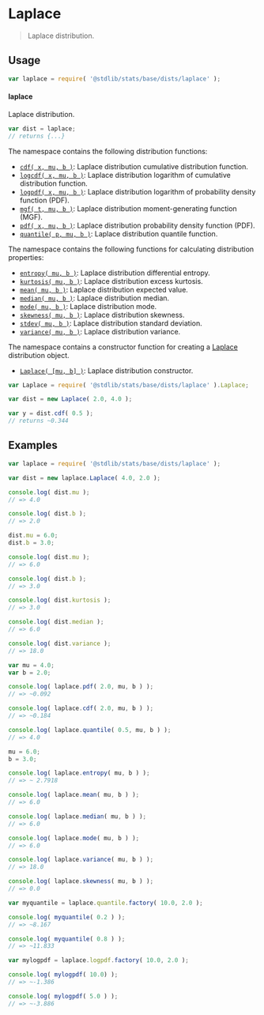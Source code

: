 <!--

@license Apache-2.0

Copyright (c) 2018 The Stdlib Authors.

Licensed under the Apache License, Version 2.0 (the "License");
you may not use this file except in compliance with the License.
You may obtain a copy of the License at

   http://www.apache.org/licenses/LICENSE-2.0

Unless required by applicable law or agreed to in writing, software
distributed under the License is distributed on an "AS IS" BASIS,
WITHOUT WARRANTIES OR CONDITIONS OF ANY KIND, either express or implied.
See the License for the specific language governing permissions and
limitations under the License.

-->

# Laplace

> Laplace distribution.

<section class="usage">

## Usage

```javascript
var laplace = require( '@stdlib/stats/base/dists/laplace' );
```

#### laplace

Laplace distribution.

```javascript
var dist = laplace;
// returns {...}
```

The namespace contains the following distribution functions:

<!-- <toc pattern="*+(cdf|pdf|mgf|quantile)*"> -->

<div class="namespace-toc">

-   <span class="signature">[`cdf( x, mu, b )`][@stdlib/stats/base/dists/laplace/cdf]</span><span class="delimiter">: </span><span class="description">Laplace distribution cumulative distribution function.</span>
-   <span class="signature">[`logcdf( x, mu, b )`][@stdlib/stats/base/dists/laplace/logcdf]</span><span class="delimiter">: </span><span class="description">Laplace distribution logarithm of cumulative distribution function.</span>
-   <span class="signature">[`logpdf( x, mu, b )`][@stdlib/stats/base/dists/laplace/logpdf]</span><span class="delimiter">: </span><span class="description">Laplace distribution logarithm of probability density function (PDF).</span>
-   <span class="signature">[`mgf( t, mu, b )`][@stdlib/stats/base/dists/laplace/mgf]</span><span class="delimiter">: </span><span class="description">Laplace distribution moment-generating function (MGF).</span>
-   <span class="signature">[`pdf( x, mu, b )`][@stdlib/stats/base/dists/laplace/pdf]</span><span class="delimiter">: </span><span class="description">Laplace distribution probability density function (PDF).</span>
-   <span class="signature">[`quantile( p, mu, b )`][@stdlib/stats/base/dists/laplace/quantile]</span><span class="delimiter">: </span><span class="description">Laplace distribution quantile function.</span>

</div>

<!-- </toc> -->

The namespace contains the following functions for calculating distribution properties:

<!-- <toc pattern="*+(entropy|kurtosis|mean|median|mode|skewness|stdev|variance)*"> -->

<div class="namespace-toc">

-   <span class="signature">[`entropy( mu, b )`][@stdlib/stats/base/dists/laplace/entropy]</span><span class="delimiter">: </span><span class="description">Laplace distribution differential entropy.</span>
-   <span class="signature">[`kurtosis( mu, b )`][@stdlib/stats/base/dists/laplace/kurtosis]</span><span class="delimiter">: </span><span class="description">Laplace distribution excess kurtosis.</span>
-   <span class="signature">[`mean( mu, b )`][@stdlib/stats/base/dists/laplace/mean]</span><span class="delimiter">: </span><span class="description">Laplace distribution expected value.</span>
-   <span class="signature">[`median( mu, b )`][@stdlib/stats/base/dists/laplace/median]</span><span class="delimiter">: </span><span class="description">Laplace distribution median.</span>
-   <span class="signature">[`mode( mu, b )`][@stdlib/stats/base/dists/laplace/mode]</span><span class="delimiter">: </span><span class="description">Laplace distribution mode.</span>
-   <span class="signature">[`skewness( mu, b )`][@stdlib/stats/base/dists/laplace/skewness]</span><span class="delimiter">: </span><span class="description">Laplace distribution skewness.</span>
-   <span class="signature">[`stdev( mu, b )`][@stdlib/stats/base/dists/laplace/stdev]</span><span class="delimiter">: </span><span class="description">Laplace distribution standard deviation.</span>
-   <span class="signature">[`variance( mu, b )`][@stdlib/stats/base/dists/laplace/variance]</span><span class="delimiter">: </span><span class="description">Laplace distribution variance.</span>

</div>

<!-- </toc> -->

The namespace contains a constructor function for creating a [Laplace][laplace-distribution] distribution object.

<!-- <toc pattern="*ctor*"> -->

<div class="namespace-toc">

-   <span class="signature">[`Laplace( [mu, b] )`][@stdlib/stats/base/dists/laplace/ctor]</span><span class="delimiter">: </span><span class="description">Laplace distribution constructor.</span>

</div>

<!-- </toc> -->

```javascript
var Laplace = require( '@stdlib/stats/base/dists/laplace' ).Laplace;

var dist = new Laplace( 2.0, 4.0 );

var y = dist.cdf( 0.5 );
// returns ~0.344
```

</section>

<!-- /.usage -->

<section class="examples">

## Examples

<!-- TODO: better examples -->

<!-- eslint no-undef: "error" -->

```javascript
var laplace = require( '@stdlib/stats/base/dists/laplace' );

var dist = new laplace.Laplace( 4.0, 2.0 );

console.log( dist.mu );
// => 4.0

console.log( dist.b );
// => 2.0

dist.mu = 6.0;
dist.b = 3.0;

console.log( dist.mu );
// => 6.0

console.log( dist.b );
// => 3.0

console.log( dist.kurtosis );
// => 3.0

console.log( dist.median );
// => 6.0

console.log( dist.variance );
// => 18.0

var mu = 4.0;
var b = 2.0;

console.log( laplace.pdf( 2.0, mu, b ) );
// => ~0.092

console.log( laplace.cdf( 2.0, mu, b ) );
// => ~0.184

console.log( laplace.quantile( 0.5, mu, b ) );
// => 4.0

mu = 6.0;
b = 3.0;

console.log( laplace.entropy( mu, b ) );
// => ~ 2.7918

console.log( laplace.mean( mu, b ) );
// => 6.0

console.log( laplace.median( mu, b ) );
// => 6.0

console.log( laplace.mode( mu, b ) );
// => 6.0

console.log( laplace.variance( mu, b ) );
// => 18.0

console.log( laplace.skewness( mu, b ) );
// => 0.0

var myquantile = laplace.quantile.factory( 10.0, 2.0 );

console.log( myquantile( 0.2 ) );
// => ~8.167

console.log( myquantile( 0.8 ) );
// => ~11.833

var mylogpdf = laplace.logpdf.factory( 10.0, 2.0 );

console.log( mylogpdf( 10.0) );
// => ~-1.386

console.log( mylogpdf( 5.0 ) );
// => ~-3.886
```

</section>

<!-- /.examples -->

<!-- Section for related `stdlib` packages. Do not manually edit this section, as it is automatically populated. -->

<section class="related">

</section>

<!-- /.related -->

<!-- Section for all links. Make sure to keep an empty line after the `section` element and another before the `/section` close. -->

<section class="links">

[laplace-distribution]: https://en.wikipedia.org/wiki/Laplace_distribution

<!-- <toc-links> -->

[@stdlib/stats/base/dists/laplace/ctor]: https://github.com/stdlib-js/stats/tree/main/base/dists/laplace/ctor

[@stdlib/stats/base/dists/laplace/entropy]: https://github.com/stdlib-js/stats/tree/main/base/dists/laplace/entropy

[@stdlib/stats/base/dists/laplace/kurtosis]: https://github.com/stdlib-js/stats/tree/main/base/dists/laplace/kurtosis

[@stdlib/stats/base/dists/laplace/mean]: https://github.com/stdlib-js/stats/tree/main/base/dists/laplace/mean

[@stdlib/stats/base/dists/laplace/median]: https://github.com/stdlib-js/stats/tree/main/base/dists/laplace/median

[@stdlib/stats/base/dists/laplace/mode]: https://github.com/stdlib-js/stats/tree/main/base/dists/laplace/mode

[@stdlib/stats/base/dists/laplace/skewness]: https://github.com/stdlib-js/stats/tree/main/base/dists/laplace/skewness

[@stdlib/stats/base/dists/laplace/stdev]: https://github.com/stdlib-js/stats/tree/main/base/dists/laplace/stdev

[@stdlib/stats/base/dists/laplace/variance]: https://github.com/stdlib-js/stats/tree/main/base/dists/laplace/variance

[@stdlib/stats/base/dists/laplace/cdf]: https://github.com/stdlib-js/stats/tree/main/base/dists/laplace/cdf

[@stdlib/stats/base/dists/laplace/logcdf]: https://github.com/stdlib-js/stats/tree/main/base/dists/laplace/logcdf

[@stdlib/stats/base/dists/laplace/logpdf]: https://github.com/stdlib-js/stats/tree/main/base/dists/laplace/logpdf

[@stdlib/stats/base/dists/laplace/mgf]: https://github.com/stdlib-js/stats/tree/main/base/dists/laplace/mgf

[@stdlib/stats/base/dists/laplace/pdf]: https://github.com/stdlib-js/stats/tree/main/base/dists/laplace/pdf

[@stdlib/stats/base/dists/laplace/quantile]: https://github.com/stdlib-js/stats/tree/main/base/dists/laplace/quantile

<!-- </toc-links> -->

</section>

<!-- /.links -->
